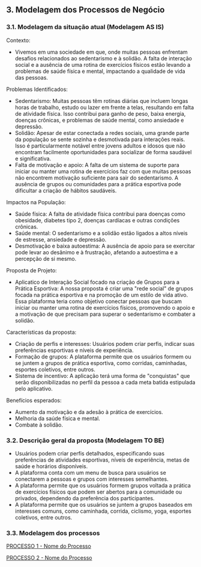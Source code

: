 ## 3. Modelagem dos Processos de Negócio

### 3.1. Modelagem da situação atual (Modelagem AS IS)

Contexto:

* Vivemos em uma sociedade em que, onde muitas pessoas enfrentam desafios relacionados ao sedentarismo e à solidão. A falta de interação social e a ausência de uma rotina de exercícios físicos estão levando a problemas de saúde física e mental, impactando a qualidade de vida das pessoas.

Problemas Identificados:

* Sedentarismo: Muitas pessoas têm rotinas diárias que incluem longas horas de trabalho, estudo ou lazer em frente a telas, resultando em falta de atividade física. Isso contribui para ganho de peso, baixa energia, doenças crônicas, e problemas de saúde mental, como ansiedade e depressão.
* Solidão: Apesar de estar conectada a redes sociais, uma grande parte da população se sente sozinha e desmotivada para interações reais. Isso é particularmente notável entre jovens adultos e idosos que não encontram facilmente oportunidades para socializar de forma saudável e significativa.
* Falta de motivação e apoio: A falta de um sistema de suporte para iniciar ou manter uma rotina de exercícios faz com que muitas pessoas não encontrem motivação suficiente para sair do sedentarismo. A ausência de grupos ou comunidades para a prática esportiva pode dificultar a criação de hábitos saudáveis.

Impactos na População:

* Saúde física: A falta de atividade física contribui para doenças como obesidade, diabetes tipo 2, doenças cardíacas e outras condições crônicas.
* Saúde mental: O sedentarismo e a solidão estão ligados a altos níveis de estresse, ansiedade e depressão.
* Desmotivação e baixa autoestima: A ausência de apoio para se exercitar pode levar ao desânimo e à frustração, afetando a autoestima e a percepção de si mesmo.

Proposta de Projeto:
* Aplicatico de Interação Social focado na criação de Grupos para a Prática Esportiva: A nossa proposta é criar uma "rede social" de grupos focada na prática esportiva e na promoção de um estilo de vida ativo. Essa plataforma teria como objetivo conectar pessoas que buscam iniciar ou manter uma rotina de exercícios físicos, promovendo o apoio e a motivação de que precisam para superar o sedentarismo e combater a solidão.

Características da proposta:

* Criação de perfis e interesses: Usuários podem criar perfis, indicar suas preferências esportivas e níveis de experiência.
* Formação de grupos: A plataforma permite que os usuários formem ou se juntem a grupos de prática esportiva, como corridas, caminhadas, esportes coletivos, entre outros.
* Sistema de incentivo: A aplicação terá uma forma de "conquistas" que serão disponibilizadas no perfil da pessoa a cada meta batida estipulada pelo aplicativo.

Benefícios esperados:

* Aumento da motivação e da adesão à prática de exercícios.
* Melhoria da saúde física e mental.
* Combate à solidão.

### 3.2. Descrição geral da proposta (Modelagem TO BE)

* Usuários podem criar perfis detalhados, especificando suas preferências de atividades esportivas, níveis de experiência, metas de saúde e horários disponíveis.
* A plataforma conta com um menu de busca para usuários se conectarem a pessoas e grupos com interesses semelhantes.
* A plataforma permite que os usuários formem grupos voltada a prática de exercícios físicos que podem ser abertos para a comunidade ou privados, dependendo da preferência dos participantes.
* A plataforma permite que os usuários se juntem a grupos baseados em interesses comuns, como caminhada, corrida, ciclismo, yoga, esportes coletivos, entre outros.


### 3.3. Modelagem dos processos

[PROCESSO 1 - Nome do Processo](./processos/processo-1-nome-do-processo.md "Detalhamento do Processo 1.")

[PROCESSO 2 - Nome do Processo](./processos/processo-2-nome-do-processo.md "Detalhamento do Processo 2.")
